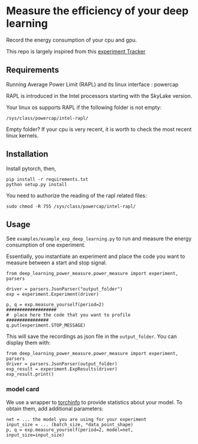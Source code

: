 # Measure the efficiency of your deep learning

Record the energy consumption of your cpu and gpu. 

This repo is largely inspired from this [experiment Tracker](https://github.com/Breakend/experiment-impact-tracker) 

## Requirements

Running Average Power Limit (RAPL) and its linux interface : powercap 

RAPL is introduced in the Intel processors starting with the SkyLake version. 

Your linux os supports RAPL if the following folder is not empty:
```
/sys/class/powercap/intel-rapl/
```

Empty folder? If your cpu is very recent, it is worth to check the most recent linux kernels.

## Installation

Install pytorch, then,
```
pip install -r requirements.txt
python setup.py install
```

You need to authorize the reading of the rapl related files: 
```
sudo chmod -R 755 /sys/class/powercap/intel-rapl/
```

## Usage

See `examples/example_exp_deep_learning.py` to run and measure the energy consumption of one experiment. 

Essentially, you instantiate an experiment and place the code you want to measure between a start and stop signal.

```
from deep_learning_power_measure.power_measure import experiment, parsers

driver = parsers.JsonParser("output_folder")
exp = experiment.Experiment(driver)

p, q = exp.measure_yourself(period=2)
###################
#  place here the code that you want to profile
################
q.put(experiment.STOP_MESSAGE)

``` 

This will save the recordings as json file in the `output_folder`. You can display them with: 

```
from deep_learning_power_measure.power_measure import experiment, parsers
driver = parsers.JsonParser(output_folder)
exp_result = experiment.ExpResults(driver)
exp_result.print()
``` 
### model card
We use a wrapper to [torchinfo](https://pypi.org/project/torchinfo/) to provide statistics about your model. 
To obtain them, add additional parameters:
```
net = ... the model you are using for your experiment 
input_size = ... (batch_size, *data_point_shape)
p, q = exp.measure_yourself(period=2, model=net, input_size=input_size)

```
